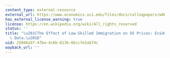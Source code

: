 ```yaml
---
content_type: external-resource
external_url: https://www.economics.uci.edu/files/docs/colloqpapers/w06/Cortes.pdf
has_external_license_warning: true
license: https://en.wikipedia.org/wiki/All_rights_reserved
status: ''
title: "\u201CThe Effect of Low-Skilled Immigration on US Prices: Evidence from CPI\
  \ Data.\u201D"
uid: 25046a5f-47ba-4c6b-813b-6bccfe2ab74c
wayback_url: ''
---
```

